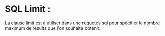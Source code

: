 # SQL Limit : 

La clause limit est à utiliser dans une requetes sql pour spécifier le nombre maximum de résults que l'on souhaite obtenir. 
